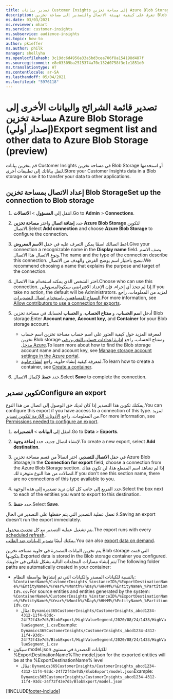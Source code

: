 ```yaml
---
title: تصدير بيانات Customer Insights إلى مساحة تخزين Azure Blob Storage
description: تعرف على كيفية تهيئة الاتصال والتصدير إلى مساحة تخزين Blob storage.
ms.date: 03/03/2021
ms.reviewer: mhart
ms.service: customer-insights
ms.subservice: audience-insights
ms.topic: how-to
author: pkieffer
ms.author: philk
manager: shellyha
ms.openlocfilehash: 3c19dc6d4956a33a5bd3cea706f8a154198d487f
ms.sourcegitcommit: e8e03309ba2515374a70c132d0758f3e1e1851d0
ms.translationtype: HT
ms.contentlocale: ar-SA
ms.lasthandoff: 05/04/2021
ms.locfileid: "5976118"
---
```

# <a name="export-segment-list-and-other-data-to-azure-blob-storage-preview"></a><span data-ttu-id="2cb9a-103">تصدير قائمة الشرائح والبيانات الأخرى إلى مساحة تخزين Azure Blob Storage (إصدار أولي)</span><span class="sxs-lookup"><span data-stu-id="2cb9a-103">Export segment list and other data to Azure Blob Storage (preview)</span></span>

<span data-ttu-id="2cb9a-104">قم بتخزين بيانات Customer Insights في مساحة تخزين Blob Storage أو استخدمها لنقل بياناتك إلى تطبيقات أخرى.</span><span class="sxs-lookup"><span data-stu-id="2cb9a-104">Store your Customer Insights data in a Blob storage or use it to transfer your data to other applications.</span></span>

## <a name="set-up-the-connection-to-blob-storage"></a><span data-ttu-id="2cb9a-105">إعداد الاتصال بمساحة تخزين Blob Storage</span><span class="sxs-lookup"><span data-stu-id="2cb9a-105">Set up the connection to Blob storage</span></span>

1. <span data-ttu-id="2cb9a-106">انتقل إلى **المسؤول** > **الاتصالات**.</span><span class="sxs-lookup"><span data-stu-id="2cb9a-106">Go to **Admin** > **Connections**.</span></span>

1. <span data-ttu-id="2cb9a-107">حدد **إضافة اتصال** واختر **مساحة تخزين Azure Blob Storage** لتكوين الاتصال.</span><span class="sxs-lookup"><span data-stu-id="2cb9a-107">Select **Add connection** and choose **Azure Blob Storage** to configure the connection.</span></span>

1. <span data-ttu-id="2cb9a-108">اعط اتصالك اسمًا يمكن التعرف عليه في حقل **الاسم المعروض**.</span><span class="sxs-lookup"><span data-stu-id="2cb9a-108">Give your connection a recognizable name in the **Display name** field.</span></span> <span data-ttu-id="2cb9a-109">يصف الاسم ونوع الاتصال هذا الاتصال.</span><span class="sxs-lookup"><span data-stu-id="2cb9a-109">The name and the type of the connection describe this connection.</span></span> <span data-ttu-id="2cb9a-110">ننصح باختيار اسم يوضح الغرض والهدف من الاتصال.</span><span class="sxs-lookup"><span data-stu-id="2cb9a-110">We recommend choosing a name that explains the purpose and target of the connection.</span></span>

1. <span data-ttu-id="2cb9a-111">اختر الشخص الذي يمكنه استخدام هذا الاتصال.</span><span class="sxs-lookup"><span data-stu-id="2cb9a-111">Choose who can use this connection.</span></span> <span data-ttu-id="2cb9a-112">إذا لم تتخذ أي إجراء، فإن الإعداد الافتراضي سيكونالمسؤولين.</span><span class="sxs-lookup"><span data-stu-id="2cb9a-112">If you take no action, the default will be Administrators.</span></span> <span data-ttu-id="2cb9a-113">لمزيد من المعلومات، راجع [السماح للمساهمين باستخدام اتصال للتصديرات](connections.md#allow-contributors-to-use-a-connection-for-exports).</span><span class="sxs-lookup"><span data-stu-id="2cb9a-113">For more information, see [Allow contributors to use a connection for exports](connections.md#allow-contributors-to-use-a-connection-for-exports).</span></span>

1. <span data-ttu-id="2cb9a-114">أدخل **اسم الحساب**، و **مفتاح الحساب**، و **الحساب** لحسابك في مساحة تخزين Blob storage.</span><span class="sxs-lookup"><span data-stu-id="2cb9a-114">Enter **Account name**, **Account key**, and **Container** for your Blob storage account.</span></span>
    - <span data-ttu-id="2cb9a-115">لمعرفة المزيد حول كيفية العثور على اسم حساب مساحة تخزين اسم حساب تخزين Blob storage ومفتاح الحساب، راجع [إدارة إعدادات حساب التخزين في مدخل Azure](/azure/storage/common/storage-account-manage).</span><span class="sxs-lookup"><span data-stu-id="2cb9a-115">To learn more about how to find the Blob storage account name and account key, see [Manage storage account settings in the Azure portal](/azure/storage/common/storage-account-manage).</span></span>
    - <span data-ttu-id="2cb9a-116">لمعرفة كيفية إنشاء حاوية، راجع [إنشاء حاوية](/azure/storage/blobs/storage-quickstart-blobs-portal#create-a-container).</span><span class="sxs-lookup"><span data-stu-id="2cb9a-116">To learn how to create a container, see [Create a container](/azure/storage/blobs/storage-quickstart-blobs-portal#create-a-container).</span></span>

1. <span data-ttu-id="2cb9a-117">حدد **حفظ** لإكمال الاتصال.</span><span class="sxs-lookup"><span data-stu-id="2cb9a-117">Select **Save** to complete the connection.</span></span> 

## <a name="configure-an-export"></a><span data-ttu-id="2cb9a-118">تكوين تصدير</span><span class="sxs-lookup"><span data-stu-id="2cb9a-118">Configure an export</span></span>

<span data-ttu-id="2cb9a-119">يمكنك تكوين هذا التصدير إذا كان لديك حق الوصول إلى اتصال من هذا النوع.</span><span class="sxs-lookup"><span data-stu-id="2cb9a-119">You can configure this export if you have access to a connection of this type.</span></span> <span data-ttu-id="2cb9a-120">لمزيد من المعلومات، راجع [الأذونات اللازمة لتكوين تصدير](export-destinations.md#set-up-a-new-export).</span><span class="sxs-lookup"><span data-stu-id="2cb9a-120">For more information, see [Permissions needed to configure an export](export-destinations.md#set-up-a-new-export).</span></span>

1. <span data-ttu-id="2cb9a-121">انتقل إلى **البيانات** > **التصديرات**.</span><span class="sxs-lookup"><span data-stu-id="2cb9a-121">Go to **Data** > **Exports**.</span></span>

1. <span data-ttu-id="2cb9a-122">لإنشاء اتصال جديد، حدد **إضافة وجهة**.</span><span class="sxs-lookup"><span data-stu-id="2cb9a-122">To create a new export, select **Add destination**.</span></span>

1. <span data-ttu-id="2cb9a-123">في حقل **الاتصال للتصدير**، اختر اتصالاً من قسم مساحة تخزين Azure Blob Storage,</span><span class="sxs-lookup"><span data-stu-id="2cb9a-123">In the **Connection for export** field, choose a connection from the Azure Blob Storage section.</span></span> <span data-ttu-id="2cb9a-124">إذا لم تشاهد اسم المقطع هذا، لن تكون هناك اتصالات من هذا النوع متوفرة لك.</span><span class="sxs-lookup"><span data-stu-id="2cb9a-124">If you don't see this section name, there are no connections of this type available to you.</span></span>

1. <span data-ttu-id="2cb9a-125">حدد المربع إلى جانب كل كيان تريد تصديره إلى هذه الوجهة.</span><span class="sxs-lookup"><span data-stu-id="2cb9a-125">Select the box next to each of the entities you want to export to this destination.</span></span>

1. <span data-ttu-id="2cb9a-126">حدد **حفظ**.</span><span class="sxs-lookup"><span data-stu-id="2cb9a-126">Select **Save**.</span></span>

<span data-ttu-id="2cb9a-127">لا تعمل عملية التصدير التي يتم حفظها على التصدير في الحال.</span><span class="sxs-lookup"><span data-stu-id="2cb9a-127">Saving an export doesn't run the export immediately.</span></span>

<span data-ttu-id="2cb9a-128">يتم تشغيل عملية التصدير مع كل [تحديث مجدول](system.md#schedule-tab).</span><span class="sxs-lookup"><span data-stu-id="2cb9a-128">The export runs with every [scheduled refresh](system.md#schedule-tab).</span></span>     
<span data-ttu-id="2cb9a-129">يمكنك أيضًا [تصدير البيانات عند الطلب](export-destinations.md#run-exports-on-demand).</span><span class="sxs-lookup"><span data-stu-id="2cb9a-129">You can also [export data on demand](export-destinations.md#run-exports-on-demand).</span></span> 

<span data-ttu-id="2cb9a-130">يتم تخزين البيانات المصدرة في حاوية مساحة تخزين Blob storage التي قمت بتكوينها.</span><span class="sxs-lookup"><span data-stu-id="2cb9a-130">Exported data is stored in the Blob storage container you configured.</span></span> <span data-ttu-id="2cb9a-131">يتم إنشاء مسارات المجلدات التالية بشكل تلقائي في حاويتك:</span><span class="sxs-lookup"><span data-stu-id="2cb9a-131">The following folder paths are automatically created in your container:</span></span>

- <span data-ttu-id="2cb9a-132">بالنسبة للكيانات المصدر والكيانات التي تم إنشاؤها بواسطة النظام: `%ContainerName%/CustomerInsights_%instanceID%/%ExportDestinationName%/%EntityName%/%Year%/%Month%/%Day%/%HHMM%/%EntityName%_%PartitionId%.csv`</span><span class="sxs-lookup"><span data-stu-id="2cb9a-132">For source entities and entities generated by the system: `%ContainerName%/CustomerInsights_%instanceID%/%ExportDestinationName%/%EntityName%/%Year%/%Month%/%Day%/%HHMM%/%EntityName%_%PartitionId%.csv`</span></span>
  - <span data-ttu-id="2cb9a-133">مثال: `Dynamics365CustomerInsights/CustomerInsights_abcd1234-4312-11f4-93dc-24f72f43e7d5/BlobExport/HighValueSegment/2020/08/24/1433/HighValueSegment_1.csv`</span><span class="sxs-lookup"><span data-stu-id="2cb9a-133">Example: `Dynamics365CustomerInsights/CustomerInsights_abcd1234-4312-11f4-93dc-24f72f43e7d5/BlobExport/HighValueSegment/2020/08/24/1433/HighValueSegment_1.csv`</span></span>
- <span data-ttu-id="2cb9a-134">سيكون model.json للكيانات المصدرة في مستوى %ExportDestinationName%</span><span class="sxs-lookup"><span data-stu-id="2cb9a-134">The model.json for the exported entities will be at the %ExportDestinationName% level</span></span>
  - <span data-ttu-id="2cb9a-135">مثال: `Dynamics365CustomerInsights/CustomerInsights_abcd1234-4312-11f4-93dc-24f72f43e7d5/BlobExport/model.json`</span><span class="sxs-lookup"><span data-stu-id="2cb9a-135">Example: `Dynamics365CustomerInsights/CustomerInsights_abcd1234-4312-11f4-93dc-24f72f43e7d5/BlobExport/model.json`</span></span>

[!INCLUDE[footer-include](../includes/footer-banner.md)]
